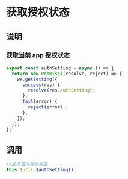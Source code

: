 # 获取授权状态

## 说明

### 获取当前 app 授权状态

```ts
export const authSetting = async () => {
  return new Promise((resolve, reject) => {
    wx.getSetting({
      success(res) {
        resolve(res.authSetting);
      },
      fail(error) {
        reject(error);
      },
    });
  });
};
```

## 调用

```ts
//此方法为异步方法
this.$util.$authSetting();
```
